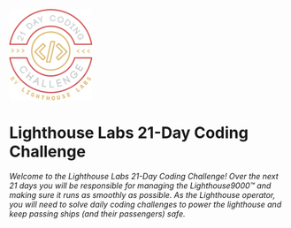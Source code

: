 <img src="challenge_logo.png" alt="drawing" width="150"/>

# Lighthouse Labs 21-Day Coding Challenge

_Welcome to the Lighthouse Labs 21-Day Coding Challenge! Over the next 21 days you will be responsible for managing the Lighthouse9000™ and making sure it runs as smoothly as possible. As the Lighthouse operator, you will need to solve daily coding challenges to power the lighthouse and keep passing ships (and their passengers) safe._